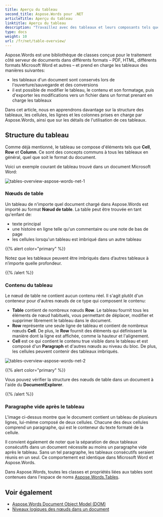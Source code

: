 ```yaml
---
title: Aperçu du tableau
second_title: Aspose.Words pour .NET
articleTitle: Aperçu du tableau
linktitle: Aperçu du tableau
description: "Travaillez avec des tableaux et leurs composants tels que des cellules, des lignes et des colonnes dans Aspose.Words pour .NET. Comment travailler avec des tableaux en C#."
type: docs
weight: 10
url: /fr/net/table-overview/
---
```


Aspose.Words est une bibliothèque de classes conçue pour le traitement côté serveur de documents dans différents formats – PDF, HTML, différents formats Microsoft Word et autres – et prend en charge les tableaux des manières suivantes:

* les tableaux d'un document sont conservés lors de l'ouverture/sauvegarde et des conversions
* il est possible de modifier le tableau, le contenu et son formatage, puis d'exporter les modifications vers un fichier dans un format prenant en charge les tableaux

Dans cet article, nous en apprendrons davantage sur la structure des tableaux, les cellules, les lignes et les colonnes prises en charge par Aspose.Words, ainsi que sur les détails de l'utilisation de ces tableaux.

## Structure du tableau

Comme déjà mentionné, le tableau se compose d'éléments tels que **Cell**, **Row** et **Column**. Ce sont des concepts communs à tous les tableaux en général, quel que soit le format du document.

Voici un exemple courant de tableau trouvé dans un document Microsoft Word:

![tables-overview-aspose-words-net-1](/words/net/table-overview/tables-overview-1.png)

### Nœuds de table

Un tableau de n'importe quel document chargé dans Aspose.Words est importé au format **Nœud de table**. La table peut être trouvée en tant qu'enfant de:

- texte principal
- une histoire en ligne telle qu'un commentaire ou une note de bas de page
- les cellules lorsqu'un tableau est imbriqué dans un autre tableau

{{% alert color="primary" %}}

Notez que les tableaux peuvent être imbriqués dans d’autres tableaux à n’importe quelle profondeur.

{{% /alert %}}

### Contenu du tableau

Le nœud de table ne contient aucun contenu réel. Il s'agit plutôt d'un conteneur pour d'autres nœuds de ce type qui composent le contenu:

- **Table** contient de nombreux nœuds **Row**. Le tableau fournit tous les éléments de nœud habituels, vous permettant de déplacer, modifier et supprimer librement le tableau dans le document.
- **Row** représente une seule ligne de tableau et contient de nombreux nœuds **Cell**. De plus, le **Row** fournit des éléments qui définissent la manière dont la ligne est affichée, comme la hauteur et l'alignement.
- **Cell** est ce qui contient le contenu true visible dans le tableau et est composé d'un **Paragraph** et d'autres nœuds au niveau du bloc. De plus, les cellules peuvent contenir des tableaux imbriqués.

![tables-overview-aspose-words-net-2](/words/net/table-overview/tables-overview-2.png)

{{% alert color="primary" %}}

Vous pouvez vérifier la structure des nœuds de table dans un document à l'aide du **DocumentExplorer**.

{{% /alert %}}

### Paragraphe vide après le tableau

L'image ci-dessus montre que le document contient un tableau de plusieurs lignes, lui-même composé de deux cellules. Chacune des deux cellules comprend un paragraphe, qui est le conteneur du texte formaté de la cellule.

Il convient également de noter que la séparation de deux tableaux consécutifs dans un document nécessite au moins un paragraphe vide après le tableau. Sans un tel paragraphe, les tableaux consécutifs seraient réunis en un seul. Ce comportement est identique dans Microsoft Word et Aspose.Words.

Dans Aspose.Words, toutes les classes et propriétés liées aux tables sont contenues dans l'espace de noms [Aspose.Words.Tables](https://reference.aspose.com/words/net/aspose.words.tables/).

## Voir également

* [Aspose.Words Document Object Model (DOM)](/words/fr/net/aspose-words-document-object-model/)
* [Niveaux logiques des nœuds dans un document](/words/fr/net/logical-levels-of-nodes-in-a-document/)